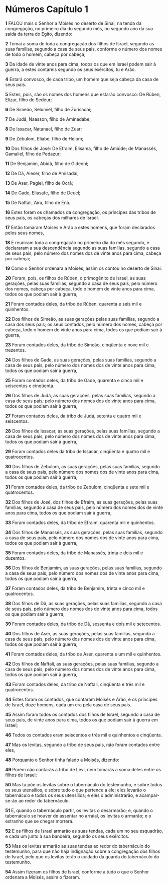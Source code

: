 # Números Capítulo 1

**1** 	FALOU mais o Senhor a Moisés no deserto de Sinai, na tenda da congregação, no primeiro dia do segundo mês, no segundo ano da sua saída da terra do Egito, dizendo:

**2** 	Tomai a soma de toda a congregação dos filhos de Israel, segundo as suas famílias, segundo a casa de seus pais, conforme o número dos nomes de todo o homem, cabeça por cabeça;

**3** 	Da idade de vinte anos para cima, todos os que em Israel podem sair à guerra, a estes contareis segundo os seus exércitos, tu e Arão.

**4** 	Estará convosco, de cada tribo, um homem que seja cabeça da casa de seus pais.

**5** 	Estes, pois, são os nomes dos homens que estarão convosco: De Rúben, Elizur, filho de Sedeur;

**6** 	De Simeão, Selumiel, filho de Zurisadai;

**7** 	De Judá, Naasson, filho de Aminadabe;

**8** 	De Issacar, Natanael, filho de Zuar;

**9** 	De Zebulom, Eliabe, filho de Helom;

**10** 	Dos filhos de José: De Efraim, Elisama, filho de Amiúde; de Manassés, Gamaliel, filho de Pedazur;

**11** 	De Benjamim, Abidã, filho de Gideoni;

**12** 	De Dã, Aieser, filho de Amisadai;

**13** 	De Aser, Pagiel, filho de Ocrã;

**14** 	De Gade, Eliasafe, filho de Deuel;

**15** 	De Naftali, Aira, filho de Enã.

**16** 	Estes foram os chamados da congregação, os príncipes das tribos de seus pais, os cabeças dos milhares de Israel.

**17** 	Então tomaram Moisés e Arão a estes homens, que foram declarados pelos seus nomes,

**18** 	E reuniram toda a congregação no primeiro dia do mês segundo, e declararam a sua descendência segundo as suas famílias, segundo a casa de seus pais, pelo número dos nomes dos de vinte anos para cima, cabeça por cabeça;

**19** 	Como o Senhor ordenara a Moisés, assim os contou no deserto de Sinai.

**20** 	Foram, pois, os filhos de Rúben, o primogênito de Israel, as suas gerações, pelas suas famílias, segundo a casa de seus pais, pelo número dos nomes, cabeça por cabeça, todo o homem de vinte anos para cima, todos os que podiam sair à guerra,

**21** 	Foram contados deles, da tribo de Rúben, quarenta e seis mil e quinhentos.

**22** 	Dos filhos de Simeão, as suas gerações pelas suas famílias, segundo a casa dos seus pais; os seus contados, pelo número dos nomes, cabeça por cabeça, todo o homem de vinte anos para cima, todos os que podiam sair à guerra,

**23** 	Foram contados deles, da tribo de Simeão, cinqüenta e nove mil e trezentos.

**24** 	Dos filhos de Gade, as suas gerações, pelas suas famílias, segundo a casa de seus pais, pelo número dos nomes dos de vinte anos para cima, todos os que podiam sair à guerra,

**25** 	Foram contados deles, da tribo de Gade, quarenta e cinco mil e seiscentos e cinqüenta.

**26** 	Dos filhos de Judá, as suas gerações, pelas suas famílias, segundo a casa de seus pais; pelo número dos nomes dos de vinte anos para cima, todos os que podiam sair à guerra,

**27** 	Foram contados deles, da tribo de Judá, setenta e quatro mil e seiscentos.

**28** 	Dos filhos de Issacar, as suas gerações, pelas suas famílias, segundo a casa de seus pais, pelo número dos nomes dos de vinte anos para cima, todos os que podiam sair à guerra,

**29** 	Foram contados deles da tribo de Issacar, cinqüenta e quatro mil e quatrocentos.

**30** 	Dos filhos de Zebulom, as suas gerações, pelas suas famílias, segundo a casa de seus pais, pelo número dos nomes dos de vinte anos para cima, todos os que podiam sair à guerra,

**31** 	Foram contados deles, da tribo de Zebulom, cinqüenta e sete mil e quatrocentos.

**32** 	Dos filhos de José, dos filhos de Efraim, as suas gerações, pelas suas famílias, segundo a casa de seus pais, pelo número dos nomes dos de vinte anos para cima, todos os que podiam sair à guerra,

**33** 	Foram contados deles, da tribo de Efraim, quarenta mil e quinhentos.

**34** 	Dos filhos de Manassés, as suas gerações, pelas suas famílias, segundo a casa de seus pais, pelo número dos nomes dos de vinte anos para cima, todos os que podiam sair à guerra,

**35** 	Foram contados deles, da tribo de Manassés, trinta e dois mil e duzentos.

**36** 	Dos filhos de Benjamim, as suas gerações, pelas suas famílias, segundo a casa de seus pais, pelo número dos nomes dos de vinte anos para cima, todos os que podiam sair à guerra,

**37** 	Foram contados deles, da tribo de Benjamim, trinta e cinco mil e quatrocentos.

**38** 	Dos filhos de Dã, as suas gerações, pelas suas famílias, segundo a casa de seus pais, pelo número dos nomes dos de vinte anos para cima, todos os que podiam sair à guerra,

**39** 	Foram contados deles, da tribo de Dã, sessenta e dois mil e setecentos.

**40** 	Dos filhos de Aser, as suas gerações, pelas suas famílias, segundo a casa de seus pais, pelo número dos nomes dos de vinte anos para cima, todos os que podiam sair à guerra,

**41** 	Foram contados deles, da tribo de Aser, quarenta e um mil e quinhentos.

**42** 	Dos filhos de Naftali, as suas gerações, pelas suas famílias, segundo a casa de seus pais, pelo número dos nomes dos de vinte anos para cima, todos os que podiam sair à guerra,

**43** 	Foram contados deles, da tribo de Naftali, cinqüenta e três mil e quatrocentos.

**44** 	Estes foram os contados, que contaram Moisés e Arão, e os príncipes de Israel, doze homens, cada um era pela casa de seus pais.

**45** 	Assim foram todos os contados dos filhos de Israel, segundo a casa de seus pais, de vinte anos para cima, todos os que podiam sair à guerra em Israel;

**46** 	Todos os contados eram seiscentos e três mil e quinhentos e cinqüenta.

**47** 	Mas os levitas, segundo a tribo de seus pais, não foram contados entre eles,

**48** 	Porquanto o Senhor tinha falado a Moisés, dizendo:

**49** 	Porém não contarás a tribo de Levi, nem tomarás a soma deles entre os filhos de Israel;

**50** 	Mas tu põe os levitas sobre o tabernáculo do testemunho, e sobre todos os seus utensílios, e sobre tudo o que pertence a ele; eles levarão o tabernáculo e todos os seus utensílios; e eles o administrarão, e acampar-se-ão ao redor do tabernáculo.

**51** 	E, quando o tabernáculo partir, os levitas o desarmarão; e, quando o tabernáculo se houver de assentar no arraial, os levitas o armarão; e o estranho que se chegar morrerá.

**52** 	E os filhos de Israel armarão as suas tendas, cada um no seu esquadrão, e cada um junto à sua bandeira, segundo os seus exércitos.

**53** 	Mas os levitas armarão as suas tendas ao redor do tabernáculo do testemunho, para que não haja indignação sobre a congregação dos filhos de Israel, pelo que os levitas terão o cuidado da guarda do tabernáculo do testemunho.

**54** 	Assim fizeram os filhos de Israel; conforme a tudo o que o Senhor ordenara a Moisés, assim o fizeram.

